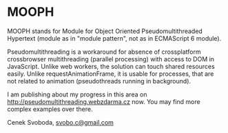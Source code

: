 MOOPH
=====

MOOPH stands for Module for Object Oriented Pseudomultithreaded Hypertext (module as in "module pattern", not as in ECMAScript 6 module). 

Pseudomultithreading is a workaround for absence of crossplatform crossbrowser multithreading (parallel processing) 
with access to DOM in JavaScript. Unlike web workers, the solution can touch shared resources easily. Unlike requestAnimationFrame, it is usable for processes, that are not related to animation (pseudothreads running in background).

I am publishing about my progress in this area on http://pseudomultithreading.webzdarma.cz now. You may find more complex examples over there.

Cenek Svoboda, svobo.c@gmail.com
